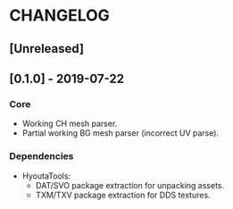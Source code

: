 # CHANGELOG

## [Unreleased]

## [0.1.0] - 2019-07-22
### Core
- Working CH mesh parser.
- Partial working BG mesh parser (incorrect UV parse).

### Dependencies
- HyoutaTools:
  - DAT/SVO package extraction for unpacking assets.
  - TXM/TXV package extraction for DDS textures.
